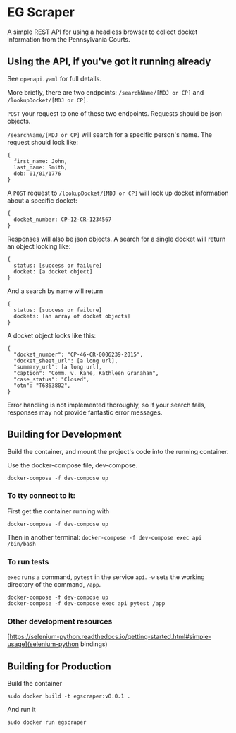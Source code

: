 # EG Scraper

A simple REST API for using a headless browser to collect docket information from the Pennsylvania Courts.

## Using the API, if you've got it running already

See `openapi.yaml` for full details.

More briefly, there are two endpoints: `/searchName/[MDJ or CP]` and `/lookupDocket/[MDJ or CP]`.

`POST` your request to one of these two endpoints. Requests should be json objects.

`/searchName/[MDJ or CP]` will search for a specific person's name. The request should look like:

```
{
  first_name: John,
  last_name: Smith,
  dob: 01/01/1776
}
```

A `POST` request to `/lookupDocket/[MDJ or CP]` will look up docket information about a specific docket:

```
{
  docket_number: CP-12-CR-1234567
}
```

Responses will also be json objects. A search for a single docket will return an object looking like:

```
{
  status: [success or failure]
  docket: [a docket object]
}
```

And a search by name will return

```
{
  status: [success or failure]
  dockets: [an array of docket objects]
}
```

A docket object looks like this:

```
{
  "docket_number": "CP-46-CR-0006239-2015",
  "docket_sheet_url": [a long url],
  "summary_url": [a long url],
  "caption": "Comm. v. Kane, Kathleen Granahan",
  "case_status": "Closed",
  "otn": "T6863802",
}
```

Error handling is not implemented thoroughly, so if your search fails, responses
may not provide fantastic error messages.

## Building for Development

Build the container, and mount the project's code into the running container.

Use the docker-compose file, dev-compose.

`docker-compose -f dev-compose up`

### To tty connect to it:

First get the container running with

`docker-compose -f dev-compose up`

Then in another terminal:
`docker-compose -f dev-compose exec api /bin/bash`

### To run tests

`exec` runs a command, `pytest` in the service `api`. `-w` sets the working directory of the command, `/app`.

```
docker-compose -f dev-compose up
docker-compose -f dev-compose exec api pytest /app
```

### Other development resources

[https://selenium-python.readthedocs.io/getting-started.html#simple-usage](selenium-python bindings)

## Building for Production

Build the container

`sudo docker build -t egscraper:v0.0.1 .`

And run it

`sudo docker run egscraper`
